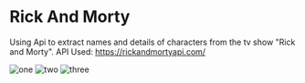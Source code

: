 # Rick And Morty
Using Api to extract names and details of characters from the tv show "Rick and Morty".
API Used: https://rickandmortyapi.com/ 

![one](https://user-images.githubusercontent.com/69712646/95658906-64613400-0b3b-11eb-9324-5026b3687a55.jpeg)
![two](https://user-images.githubusercontent.com/69712646/95658910-6b884200-0b3b-11eb-8274-eec761de1d93.jpeg)
![three](https://user-images.githubusercontent.com/69712646/95658915-6fb45f80-0b3b-11eb-8101-4615a47c7494.jpeg)

